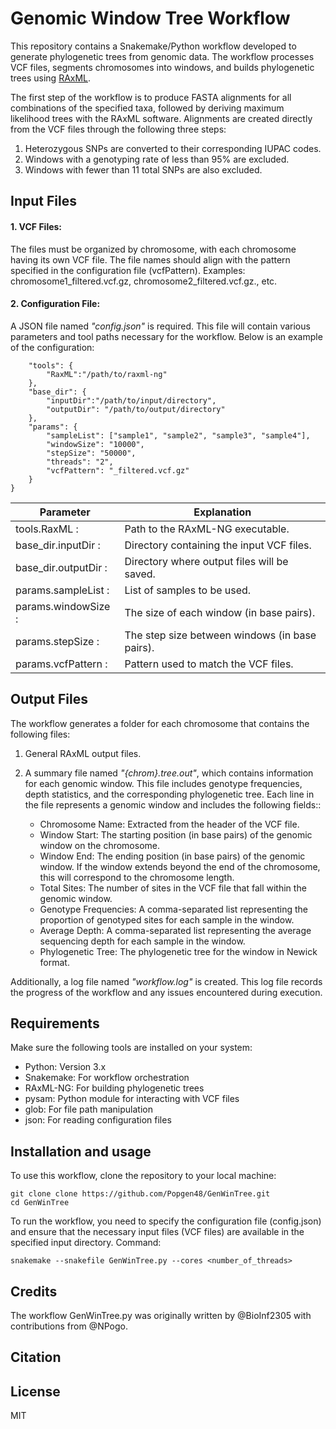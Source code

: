 # Genomic Window Tree Workflow

This repository contains a Snakemake/Python workflow developed to generate phylogenetic trees from genomic data. The workflow processes VCF files, segments chromosomes into windows, and builds phylogenetic trees using [RAxML](https://github.com/amkozlov/raxml-ng).

The first step of the workflow is to produce FASTA alignments for all combinations of the specified taxa, followed by deriving maximum likelihood trees with the RAxML software. Alignments are created directly from the VCF files through the following three steps:
1. Heterozygous SNPs are converted to their corresponding IUPAC codes.
2. Windows with a genotyping rate of less than 95% are excluded.
3. Windows with fewer than 11 total SNPs are also excluded.

## Input Files
#### 1. VCF Files:
The files must be organized by chromosome, with each chromosome having its own VCF file. The file names should align with the pattern specified in the configuration file (vcfPattern). Examples: chromosome1_filtered.vcf.gz, chromosome2_filtered.vcf.gz., etc.
####  2. Configuration File:
A JSON file named _"config.json"_ is required. This file will contain various parameters and tool paths necessary for the workflow. Below is an example of the configuration:

```{
    "tools": {
        "RaxML":"/path/to/raxml-ng"
    },
    "base_dir": {
        "inputDir":"/path/to/input/directory",
        "outputDir": "/path/to/output/directory"
    },
    "params": {
        "sampleList": ["sample1", "sample2", "sample3", "sample4"],
        "windowSize": "10000",
        "stepSize": "50000",
        "threads": "2",
        "vcfPattern": "_filtered.vcf.gz"
    }
}
``` 


|Parameter|Explanation|
|------|------|
| tools.RaxML : | Path to the RAxML-NG executable. |
| base_dir.inputDir : | Directory containing the input VCF files. |
| base_dir.outputDir : | Directory where output files will be saved. |
| params.sampleList : | List of samples to be used. |
| params.windowSize : | The size of each window (in base pairs). |
| params.stepSize : | The step size between windows (in base pairs). |
| params.vcfPattern : | Pattern used to match the VCF files. |

## Output Files
The workflow generates a folder for each chromosome that contains the following files:

 1. General RAxML output files.
 2. A summary file named _"{chrom}.tree.out"_, which contains information for each genomic window. This file includes genotype frequencies, depth statistics, and the corresponding phylogenetic tree. Each line in the file represents a genomic window and includes the following fields::

    - Chromosome Name: Extracted from the header of the VCF file.
    - Window Start: The starting position (in base pairs) of the genomic window on the chromosome.
    - Window End: The ending position (in base pairs) of the genomic window. If the window extends beyond the end of the chromosome, this will correspond to the chromosome length.
    - Total Sites: The number of sites in the VCF file that fall within the genomic window.
    - Genotype Frequencies: A comma-separated list representing the proportion of genotyped sites for each sample in the window.
    - Average Depth: A comma-separated list representing the average sequencing depth for each sample in the window.
    - Phylogenetic Tree: The phylogenetic tree for the window in Newick format.

Additionally, a log file named _"workflow.log"_ is created. This log file records the progress of the workflow and any issues encountered during execution.
 
## Requirements
Make sure the following tools are installed on your system:
- Python: Version 3.x
- Snakemake: For workflow orchestration
- RAxML-NG: For building phylogenetic trees
- pysam: Python module for interacting with VCF files
- glob: For file path manipulation
- json: For reading configuration files

## Installation and usage

To use this workflow, clone the repository to your local machine:

```
git clone clone https://github.com/Popgen48/GenWinTree.git
cd GenWinTree
```

To run the workflow, you need to specify the configuration file (config.json) and ensure that the necessary input files (VCF files) are available in the specified input directory.
Command:
```
snakemake --snakefile GenWinTree.py --cores <number_of_threads>
```
## Credits

The workflow GenWinTree.py was originally written by @BioInf2305 with contributions from @NPogo.

## Citation

## License
MIT
